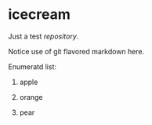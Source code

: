 icecream
========
Just a test *repository*.

Notice use of git flavored markdown here.

Enumeratd list:

1. apple

2. orange

3. pear
